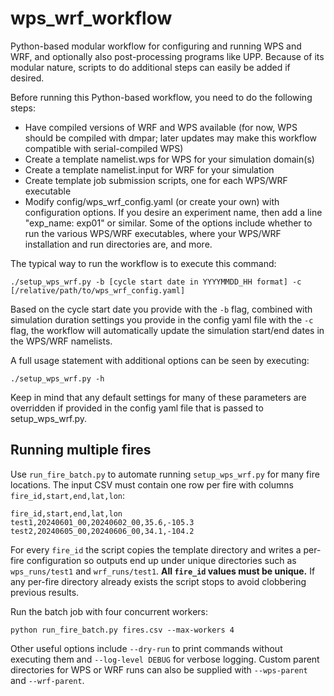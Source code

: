 # wps_wrf_workflow
Python-based modular workflow for configuring and running WPS and WRF, and optionally also post-processing programs like UPP. Because of its modular nature, scripts to do additional steps can easily be added if desired.

Before running this Python-based workflow, you need to do the following steps:
 - Have compiled versions of WRF and WPS available (for now, WPS should be compiled with dmpar; later updates may make this workflow compatible with serial-compiled WPS)
 - Create a template namelist.wps for WPS for your simulation domain(s)
 - Create a template namelist.input for WRF for your simulation
 - Create template job submission scripts, one for each WPS/WRF executable
 - Modify config/wps_wrf_config.yaml (or create your own) with configuration options. If you desire an experiment name, then add a line "exp_name: exp01" or similar. Some of the options include whether to run the various WPS/WRF executables, where your WPS/WRF installation and run directories are, and more.

The typical way to run the workflow is to execute this command:
```
./setup_wps_wrf.py -b [cycle start date in YYYYMMDD_HH format] -c [/relative/path/to/wps_wrf_config.yaml]
```
Based on the cycle start date you provide with the `-b` flag, combined with simulation duration settings you provide in the config yaml file with the `-c` flag, the workflow will automatically update the simulation start/end dates in the WPS/WRF namelists. 

A full usage statement with additional options can be seen by executing:
```
./setup_wps_wrf.py -h
```
Keep in mind that any default settings for many of these parameters are overridden if provided in the config yaml file that is passed to setup_wps_wrf.py.

## Running multiple fires

Use `run_fire_batch.py` to automate running `setup_wps_wrf.py` for many fire
locations. The input CSV must contain one row per fire with columns
`fire_id,start,end,lat,lon`:

```
fire_id,start,end,lat,lon
test1,20240601_00,20240602_00,35.6,-105.3
test2,20240605_00,20240606_00,34.1,-104.2
```

For every `fire_id` the script copies the template directory and writes a
per-fire configuration so outputs end up under unique directories such as
`wps_runs/test1` and `wrf_runs/test1`. **All `fire_id` values must be unique.**
If any per-fire directory already exists the script stops to avoid clobbering
previous results.

Run the batch job with four concurrent workers:

```
python run_fire_batch.py fires.csv --max-workers 4
```

Other useful options include `--dry-run` to print commands without executing
them and `--log-level DEBUG` for verbose logging. Custom parent directories for
WPS or WRF runs can also be supplied with `--wps-parent` and `--wrf-parent`.

